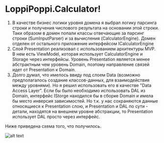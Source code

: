 # LoppiPoppi.Calculator!

1. В качестве бизнес логики уровня домена я выбрал логику парсинга строки и получения числового результата на основании этой строки. Таки образом в домен попали классы отвечающие за парсинг строки (SumInputParser) и за вычисления (CalculatorEngine). Домен отделен от остального приложение интерфейсом  ICalculatorEngine 
2. Слой Presentation реализовал с использованием архитектуры MVP. В нем есть ViewModel, которая использует CalculatorEngine и Storage через интерфейсы. Уровень Presentation является менее абстрактным чем уровень Domain, поэтому направление связей идет от Presentation к Domain.
3. Долго думал, что имелось ввиду под слоем Data (возможно предполагалось создание классов-данных, для взаимодействия между уровнями). Но я решил использовать его в качестве "Data Access Layer".
Если бы было необходимо использовать DAL из Domain, интерфейс IStorge находился бы в сборке Domain  и имела бы место инверсия зависимостей.  Но т.к. у нас сохраняются данные относящиеся к Presentation слою, и  Presentation и DAL по сути - детали, находятся на внешнем уровне абстракции, то Presentation  использует DAL просто через интерфейс.

Ниже приведена схема того, что получилось.

![alt text](https://user-images.githubusercontent.com/7524653/207376356-bf349170-d317-41a0-b6c2-99e735673f05.png)
